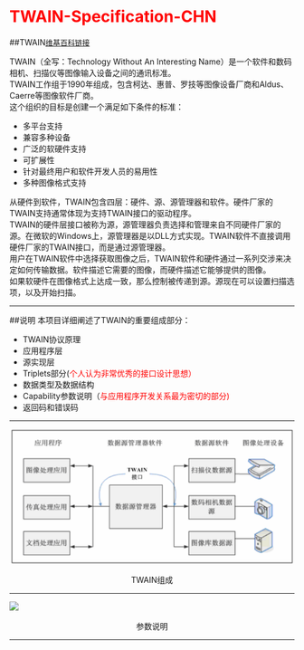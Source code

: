 # <font color = #ff0000>TWAIN-Specification-CHN</font>

##TWAIN<font size=2>[维基百科链接](https://en.wikipedia.org/wiki/TWAIN "维基百科-TWAIN")</font>

TWAIN（全写：Technology Without An Interesting Name）是一个软件和数码相机、扫描仪等图像输入设备之间的通讯标准。  
TWAIN工作组于1990年组成，包含柯达、惠普、罗技等图像设备厂商和Aldus、Caerre等图像软件厂商。  
这个组织的目标是创建一个满足如下条件的标准：  

- 多平台支持
- 兼容多种设备
- 广泛的软硬件支持
- 可扩展性
- 针对最终用户和软件开发人员的易用性
- 多种图像格式支持  

从硬件到软件，TWAIN包含四层：硬件、源、源管理器和软件。硬件厂家的TWAIN支持通常体现为支持TWAIN接口的驱动程序。  
TWAIN的硬件层接口被称为源，源管理器负责选择和管理来自不同硬件厂家的源。在微软的Windows上，源管理器是以DLL方式实现。TWAIN软件不直接调用硬件厂家的TWAIN接口，而是通过源管理器。  
用户在TWAIN软件中选择获取图像之后，TWAIN软件和硬件通过一系列交涉来决定如何传输数据。软件描述它需要的图像，而硬件描述它能够提供的图像。  
如果软硬件在图像格式上达成一致，那么控制被传递到源。源现在可以设置扫描选项，以及开始扫描。  

----------
##说明
本项目详细阐述了TWAIN的重要组成部分：  

- TWAIN协议原理
- 应用程序层
- 源实现层
- Triplets部分(<font color="red">个人认为非常优秀的接口设计思想）</font>
- 数据类型及数据结构
- Capability参数说明（<font color="red">与应用程序开发关系最为密切的部分)</font>
- 返回码和错误码

----------

![](/specImg/TWAIN.png)
<p align = "center">TWAIN组成</p>

----------
![](/capability.png)
<p align = "center">参数说明</p>

----------
